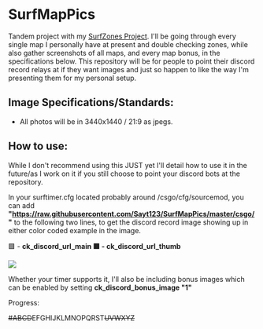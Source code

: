 # SurfMapPics
Tandem project with my [SurfZones Project](https://github.com/Sayt123/SaytsSurfZones). I'll be going through every single map I personally have at present and double checking zones, while also gather screenshots of all maps, and every map bonus, in the specifications below. This repository will be for people to point their discord record relays at if they want images and just so happen to like the way I'm presenting them for my personal setup.

## Image Specifications/Standards:
- All photos will be in 3440x1440 / 21:9 as jpegs.

## How to use:
While I don't recommend using this JUST yet I'll detail how to use it in the future/as I work on it if you still choose to point your discord bots at the repository. 

In your surftimer.cfg located probably around /csgo/cfg/sourcemod, you can add **"https://raw.githubusercontent.com/Sayt123/SurfMapPics/master/csgo/"** to the following two lines, to get the discord record image showing up in either color coded example in the image. 

🟩 - **ck_discord_url_main
🟥 - ck_discord_url_thumb**

<img src="https://i.imgur.com/P0ttKJN.png">

Whether your timer supports it, I'll also be including bonus images which can be enabled by setting **ck_discord_bonus_image "1"**

Progress:

~~#ABCD~~EFGHIJKLMNOPQRST~~UVWXYZ~~
